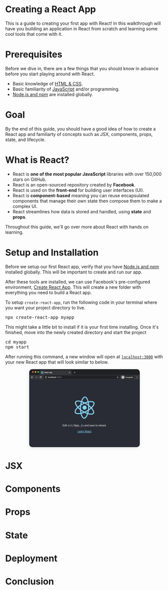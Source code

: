# Creating a React App

This is a guide to creating your first app with React! In this walkthrough will have you building an application in React from scratch and learning some cool tools that come with it.

# Prerequisites

Before we dive in, there are a few things that you should know in advance before you start playing around with React. 

- Basic knowledge of [HTML & CSS](https://www.internetingishard.com/).
- Basic familiarity of [JavaScript](https://www.digitalocean.com/community/tutorial_series/how-to-code-in-javascript) and/or programming.
- [Node.js and npm](https://docs.npmjs.com/downloading-and-installing-node-js-and-npm) are installed globally.

# Goal

By the end of this guide, you should have a good idea of how to create a React app and familiarty of concepts such as JSX, components, props, state, and lifecycle.

# What is React?

- React is **one of the most popular JavaScript** libraries with over 150,000 stars on GitHub.
- React is an open-sourced repository created by **Facebook**.
- React is used on the **front-end** for building user interfaces (UI).
- React is **component-based** meaning you can reuse encapsulated components that manage their own state then compose them to make a complex UI.
- React streamlines how data is stored and handled, using **state** and **props**.

Throughout this guide, we'll go over more about React with hands on learning.

# Setup and Installation

Before we setup our first React app, verify that you have [Node.js and npm](https://docs.npmjs.com/downloading-and-installing-node-js-and-npm) installed globally. This will be important to create and run our app.

After these tools are installed, we can use Facebook's pre-configured environment,  [Create React App](https://github.com/facebook/create-react-app). This will create a new folder with everything you need to build a React app.

To setup `create-react-app`, run the following code in your terminal where you want your project directory to live.

<pre>
npx create-react-app myapp
</pre>

This might take a little bit to install if it is your first time installing. Once it's finished, move into the newly created directory and start the project

<pre>
cd myapp
npm start
</pre>

After running this command, a new window will open at [`localhost:3000`](http://localhost:3000) with your new React app that will look similar to below.

<center>
<img src="images/create-react-app.png" style="max-width: 70%; border-radius: 10px; box-shadow: -1px 3px 12px rgba(0,0,0,0.1)" />
</center>

# JSX

# Components

# Props

# State

# Deployment

# Conclusion